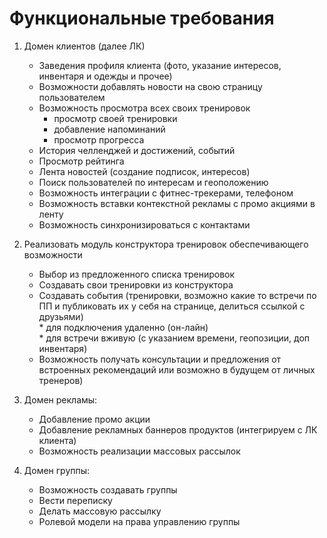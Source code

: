 # Функциональные требования

1. Домен клиентов (далее ЛК) 
	-  Заведения профиля клиента (фото, указание интересов, инвентаря и одежды и  прочее)
	-  Возможности добавлять новости на свою страницу пользователем
	-  Возможность просмотра всех своих тренировок
		- просмотр своей тренировки
		- добавление напоминаний
		- просмотр прогресса
	-  История челленджей и достижений, событий
	-  Просмотр рейтинга
	-  Лента новостей (создание подписок, интересов)
	-  Поиск пользователей по интересам и геоположению
	-  Возможность интеграции с фитнес-трекерами, телефоном
	-  Возможность вставки контекстной рекламы с промо акциями в ленту
	-  Возможность синхронизироваться с контактами

2. Реализовать модуль конструктора тренировок обеспечивающего возможности </br>
   	- Выбор из предложенного списка тренировок
	- Создавать свои тренировки из конструктора
	- Создавать события (тренировки, возможно какие то встречи по ПП и публиковать их у себя на странице, делиться ссылкой с друзьями) </br>
			* для подключения удаленно (он-лайн) </br>
			* для встречи вживую (с указанием времени, геопозиции, доп инвентаря)
	- Возможность получать консультации и предложения от встроенных рекомендаций или возможно в будущем от личных тренеров)


3. Домен рекламы:
	- Добавление промо акции
	- Добавление рекламных баннеров продуктов
	(интегрируем с ЛК клиента)
	- Возможность реализации массовых рассылок

4. Домен группы: </br>
	- Возможность создавать группы
    - Вести переписку
    - Делать массовую рассылку
	- Ролевой модели на права управлению группы
